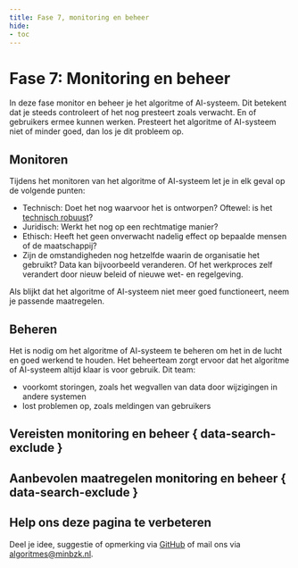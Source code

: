 ```yaml
---
title: Fase 7, monitoring en beheer
hide:
- toc
---
```


# Fase 7: Monitoring en beheer
In deze fase monitor en beheer je het algoritme of AI-systeem. Dit betekent dat je steeds controleert of het nog presteert zoals verwacht. En of gebruikers ermee kunnen werken. Presteert het algoritme of AI-systeem niet of minder goed, dan los je dit probleem op.

## Monitoren
Tijdens het monitoren van het algoritme of AI-systeem let je in elk geval op de volgende punten:

* Technisch: Doet het nog waarvoor het is ontworpen? Oftewel: is het [technisch robuust](https://minbzk.github.io/Algoritmekader/onderwerpen/technische-robuustheid-en-veiligheid/)?
* Juridisch: Werkt het nog op een rechtmatige manier?
* Ethisch: Heeft het geen onverwacht nadelig effect op bepaalde mensen of de maatschappij?
* Zijn de omstandigheden nog hetzelfde waarin de organisatie het gebruikt? Data kan bijvoorbeeld veranderen. Of het werkproces zelf verandert door nieuw beleid of nieuwe wet- en regelgeving.

Als blijkt dat het algoritme of AI-systeem niet meer goed functioneert, neem je passende maatregelen.

## Beheren
Het is nodig om het algoritme of AI-systeem te beheren om het in de lucht en goed werkend te houden. Het beheerteam zorgt ervoor dat het algoritme of AI-systeem altijd klaar is voor gebruik. Dit team:

* voorkomt storingen, zoals het wegvallen van data door wijzigingen in andere systemen
* lost problemen op, zoals meldingen van gebruikers

## Vereisten monitoring en beheer { data-search-exclude }

<!-- list_vereisten levenscyclus/monitoring-en-beheer no-rol no-levenscyclus no-search no-onderwerp -->

## Aanbevolen maatregelen monitoring en beheer { data-search-exclude }

<!-- list_maatregelen levenscyclus/monitoring-en-beheer no-rol no-levenscyclus no-search no-onderwerp -->


## Help ons deze pagina te verbeteren
Deel je idee, suggestie of opmerking via [GitHub](https://github.com/MinBZK/Algoritmekader/issues/new/choose) of mail ons via [algoritmes@minbzk.nl](mailto:algoritmes@minbzk.nl).
